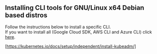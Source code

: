 ## Installing CLI tools for GNU/Linux x64 Debian based distros

Follow the instructions below to install a specific CLI.  
If you want to install all (Google Cloud SDK, AWS CLI and Azure CLI) click [here](#Installing-ALL-above).


[https://kubernetes.io/docs/setup/independent/install-kubeadm/]
